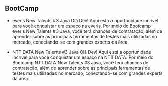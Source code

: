 ## BootCamp

- everis New Talents #3 Java
Olá Dev! Aqui está a oportunidade incrível para você conquistar um espaço na everis. Por meio do Bootcamp everis New Talents #3 Java, você terá chances de contratação, além de aprender sobre as principais ferramentas de testes mais utilizadas no mercado, conectando-se com grandes experts da área.

- NTT DATA New Talents #3 Java
Olá Dev! Aqui está a oportunidade incrível para você conquistar um espaço na NTT DATA. Por meio do Bootcamp NTT DATA New Talents #3 Java, você terá chances de contratação, além de aprender sobre as principais ferramentas de testes mais utilizadas no mercado, conectando-se com grandes experts da área.
